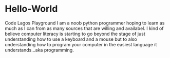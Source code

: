 # Hello-World
Code Lagos Playground 
I am a noob python programmer hoping to learn as much as I can from as many sources that are willing and availabel. I kind of believe computer literacy is starting to go beyond the stage of just understanding how to use a keyboard and a mouse but to also understanding how to program your computer in the easiest language it understands...aka programming.
